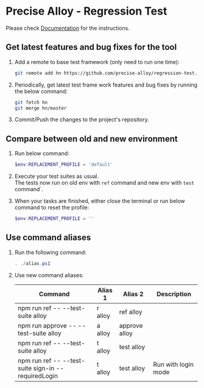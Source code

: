 # Precise Alloy - Regression Test

Please check [Documentation](https://tuyen.blog/optimizely-cms/testing/get-started/) for the instructions.

## Get latest features and bug fixes for the tool

1. Add a remote to base test framework (only need to run one time):

   ```bash
   git remote add hn https://github.com/precise-alloy/regression-test.git
   ```

1. Periodically, get latest test frame work features and bug fixes by running the below command:

   ```bash
   git fetch hn
   git merge hn/master
   ```

1. Commit/Push the changes to the project's repository.

## Compare between old and new environment

1. Run below command:

   ```powershell
   $env:REPLACEMENT_PROFILE = 'default'
   ```

1. Execute your test suites as usual.  
   The tests now run on old env with `ref` command and new env with `test` command`.

1. When your tasks are finished, either close the terminal or run below command to reset the profile:

   ```powershell
   $env:REPLACEMENT_PROFILE = ''
   ```

## Use command aliases

1. Run the following command:

   ```powershell
   . ./alias.ps1
   ```

1. Use new command aliases:

   | Command                                                | Alias 1 | Alias 2       | Description         |
   | ------------------------------------------------------ | ------- | ------------- | ------------------- |
   | npm run ref -- --test-suite alloy                      | r alloy | ref alloy     |                     |
   | npm run approve -- --test-suite alloy                  | a alloy | approve alloy |                     |
   | npm run ref -- --test-suite alloy                      | t alloy | test alloy    |                     |
   | npm run ref -- --test-suite sign-in --requiredLogin    | t alloy | test alloy    | Run with login mode |
